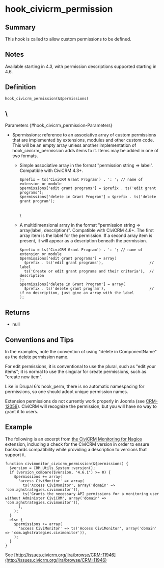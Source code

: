 # hook_civicrm_permission

## Summary

This hook is called to allow custom permissions to be defined.

## Notes

Available starting in 4.3, with permission descriptions supported
starting in 4.6.

## Definition

    hook_civicrm_permission(&$permissions)

## \
 Parameters {#hook_civicrm_permission-Parameters}

-   $permissions: reference to an associative array of custom
    permissions that are implemented by extensions, modules and other
    custom code. This will be an empty array unless another
    implementation of hook_civicrm_permission adds items to it. Items
    may be added in one of two formats.

    -   Simple associative array in the format "permission string =>
        label".  Compatible with CiviCRM 4.3+.

            $prefix = ts('CiviCRM Grant Program') . ': '; // name of extension or module
            $permissions['edit grant programs'] = $prefix . ts('edit grant programs');
            $permissions['delete in Grant Program'] = $prefix . ts('delete grant program');

        \
         \

    -   A multidimensional array in the format "permission string =>
        array(label, description)".  Compatible with CiviCRM 4.6+.  The
        first array item is the label for the permission.  If a second
        array item is present, it will appear as a description beneath
        the permission.

            $prefix = ts('CiviCRM Grant Program') . ': '; // name of extension or module
            $permissions['edit grant programs'] = array(
              $prefix . ts('edit grant programs'),                     // label
              ts('Create or edit grant programs and their criteria'),  // description
            );
            $permissions['delete in Grant Program'] = array(
              $prefix . ts('delete grant program'),                    // if no description, just give an array with the label
            );

## Returns

-   null

## Conventions and Tips

In the examples, note the convention of using "delete in ComponentName"
as the delete permission name.

For edit permissions, it is conventional to use the plural, such as
"edit your items"; it is normal to use the singular for create
permissions, such as "create new item".

Like in Drupal 6's hook_perm, there is no automatic namespacing for
permissions, so one should adopt unique permission names.

Extension permissions do not currently work properly in Joomla (see
[CRM-12059](https://issues.civicrm.org/jira/browse/CRM-12059)).  CiviCRM
will recognize the permission, but you will have no way to grant it to
users.

## Example

The following is an excerpt from [the CiviCRM Monitoring for
Nagios](https://github.com/aghstrategies/com.aghstrategies.civimonitor/blob/bc1993fd07e2c730847e5fda6bf3958d41a51341/civimonitor.php#L132)
extension, including a check for the CiviCRM version in order to ensure
backwards compatibility while providing a description to versions that
support it.

    function civimonitor_civicrm_permission(&$permissions) {
      $version = CRM_Utils_System::version();
      if (version_compare($version, '4.6.1') >= 0) {
        $permissions += array(
          'access CiviMonitor' => array(
            ts('Access CiviMonitor', array('domain' => 'com.aghstrategies.civimonitor')),
            ts('Grants the necessary API permissions for a monitoring user without Administer CiviCRM', array('domain' => 'com.aghstrategies.civimonitor')),
          ),
        );
      }
      else {
        $permissions += array(
          'access CiviMonitor' => ts('Access CiviMonitor', array('domain' => 'com.aghstrategies.civimonitor')),
        );
      }
    }

See
[http://issues.civicrm.org/jira/browse/CRM-11946](http://issues.civicrm.org/jira/browse/CRM-11946)
